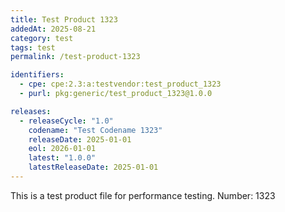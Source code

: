 ```yaml
---
title: Test Product 1323
addedAt: 2025-08-21
category: test
tags: test
permalink: /test-product-1323

identifiers:
  - cpe: cpe:2.3:a:testvendor:test_product_1323
  - purl: pkg:generic/test_product_1323@1.0.0

releases:
  - releaseCycle: "1.0"
    codename: "Test Codename 1323"
    releaseDate: 2025-01-01
    eol: 2026-01-01
    latest: "1.0.0"
    latestReleaseDate: 2025-01-01
---
```


This is a test product file for performance testing. Number: 1323
